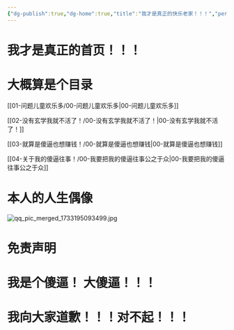 ```yaml
---
{"dg-publish":true,"dg-home":true,"title":"我才是真正的快乐老家！！！","permalink":"//","tags":["gardenEntry"],"dgPassFrontmatter":true,"created":"2024-11-30T18:05:50.906+08:00","updated":"2024-12-03T11:05:43.093+08:00"}
---
```


# 我才是真正的首页！！！


# 大概算是个目录

[[01-问题儿童欢乐多/00-问题儿童欢乐多\|00-问题儿童欢乐多]]

[[02-没有玄学我就不活了！/00-没有玄学我就不活了！\|00-没有玄学我就不活了！]]

[[03-就算是傻逼也想赚钱！/00-就算是傻逼也想赚钱\|00-就算是傻逼也想赚钱]]

[[04-关于我的傻逼往事！/00-我要把我的傻逼往事公之于众\|00-我要把我的傻逼往事公之于众]]

# 本人的人生偶像


![qq_pic_merged_1733195093499.jpg](/img/user/99-%E6%BA%A2%E5%87%BA%E4%BC%A4%E5%AE%B3/qq_pic_merged_1733195093499.jpg)



# 免责声明


<div class="transclusion internal-embed is-loaded"><div class="markdown-embed">




# 我是个傻逼！ 大傻逼！！！
# 我向大家道歉！！！对不起！！！

</div></div>
